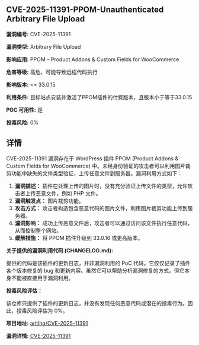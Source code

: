 ## CVE-2025-11391-PPOM-Unauthenticated Arbitrary File Upload

**漏洞编号:** CVE-2025-11391

**漏洞类型:** Arbitrary File Upload

**影响应用:** PPOM – Product Addons & Custom Fields for WooCommerce

**危害等级:** 高危，可能导致远程代码执行

**影响版本:** <= 33.0.15

**利用条件:** 目标站点安装并激活了PPOM插件的付费版本，且版本小于等于33.0.15

**POC 可用性:** 是

**投毒风险:** 0%

## 详情

CVE-2025-11391 漏洞存在于 WordPress 插件 PPOM (Product Addons & Custom Fields for WooCommerce) 中。未经身份验证的攻击者可以利用图片裁剪功能中缺失的文件类型验证，上传任意文件到服务器。漏洞利用方式如下：

1.  **漏洞描述：** 插件在处理上传的图片时，没有充分验证上传文件的类型，允许攻击者上传恶意文件，例如 PHP 文件。
2.  **漏洞触发点：** 图片裁剪功能。
3.  **攻击方式：** 攻击者构造包含恶意代码的图片文件，利用图片裁剪功能上传到服务器。
4.  **漏洞影响：** 成功上传恶意文件后，攻击者可以通过访问该文件执行任意代码，从而控制整个网站。
5.  **缓解措施：** 将 PPOM 插件升级到 33.0.16 或更高版本。

**关于提供的漏洞利用代码 (CHANGELOG.md):**

提供的代码是该插件的更新日志，并非漏洞利用的 PoC 代码。它仅仅记录了插件各个版本修复的 bug 和更新内容。虽然它可以帮助分析漏洞修复的方式，但它本身不能被直接用于漏洞利用。

**投毒风险评估：**

该仓库只提供了插件的更新日志，并没有发现任何恶意代码或潜在的投毒行为。因此，投毒风险评估为 0%。

**项目地址:** [aritlhq/CVE-2025-11391](https://github.com/aritlhq/CVE-2025-11391)

**漏洞详情:** [CVE-2025-11391](https://nvd.nist.gov/vuln/detail/CVE-2025-11391)